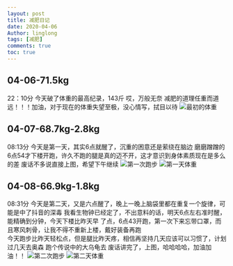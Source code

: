 ```yaml
---
layout: post
title: 减肥日记
date: 2020-04-06
Author: linglong
tags: [减肥]
comments: true
toc: true
---
```


## 04-06-71.5kg 
22：10分
今天破了体重的最高纪录，143斤
哎，万般无奈
减肥的道理任重而道远！！！加油，对于现在的体重失望至极，没心情写，拭目以待
![最初的体重](https://raw.githubusercontent.com/oplogs/oplogs.github.io/master/images/weight/2020-04-06-22-weight.png)

## 04-07-68.7kg-2.8kg
08:13分
今天是第一天，其实6点就醒了，沉重的困意还是萦绕在脑边
 磨磨蹭蹭的6点54才下楼开跑，许久不跑的腿是真的迈不开，这才意识到身体素质现在是多么的差
 废话不多说直接上图，希望下午继续
 ![第一次跑步](https://raw.githubusercontent.com/oplogs/oplogs.github.io/master/images/weight/2020-04-07-08-run.png)
 ![第一天体重](https://raw.githubusercontent.com/oplogs/oplogs.github.io/master/images/weight/2020-04-07-08-weight.png)
 
## 04-08-66.9kg-1.8kg
08:31分
今天是第二天，又是六点醒了，晚上一晚上脑袋里都在重复一个旋律，可能是中了抖音的深毒
我看生物钟已经定了，不出意料的话，明天6点左右准时醒，能精确到分钟，今天下楼比昨天早
了点，6点43开跑，第一次下来忘带口罩，而且寒风刺骨，让我不得不重新上楼，戴好装备再跑  
今天跑步比昨天轻松点，但是腿比昨天疼，相信再坚持几天应该可以习惯了，计划过几天去奥森
跑个传说中的大乌龟去
废话讲完了，上图，哈哈哈哈，加油加油！！
 ![第二次跑步](https://raw.githubusercontent.com/oplogs/oplogs.github.io/master/images/weight/2020-04-08-08-run.png)
 ![第二天体重](https://raw.githubusercontent.com/oplogs/oplogs.github.io/master/images/weight/2020-04-08-08-weight.png)